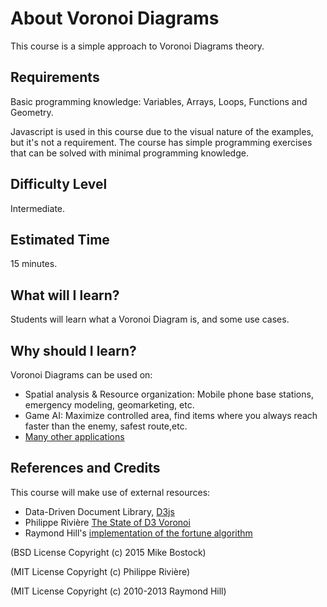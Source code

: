 # About Voronoi Diagrams
This course is a simple approach to Voronoi Diagrams theory.
## Requirements
Basic programming knowledge: Variables, Arrays, Loops, Functions and Geometry.

Javascript is used in this course due to the visual nature of the examples, but it's not a requirement. The course has simple programming exercises that can be solved with minimal programming knowledge.

## Difficulty Level
Intermediate.
## Estimated Time
15 minutes.
## What will I learn?
Students will learn what a Voronoi Diagram is, and some use cases.
## Why should I learn?
Voronoi Diagrams can be used on:
-  Spatial analysis & Resource organization: Mobile phone base stations, emergency modeling, geomarketing, etc.
-  Game AI: Maximize controlled area, find items where you always reach faster than the enemy, safest route,etc.
-  [Many other applications](https://en.wikipedia.org/wiki/Voronoi_diagram#Applications)

## References and Credits
This course will make use of external resources:
-  Data-Driven Document Library, [D3js](https://d3js.org/)
-  Philippe Rivière [The State of D3 Voronoi](https://visionscarto.net/the-state-of-d3-voronoi)
-  Raymond Hill's [implementation of the fortune algorithm](https://github.com/gorhill/Javascript-Voronoi)

(BSD License Copyright (c) 2015 Mike Bostock)

(MIT License Copyright (c) Philippe Rivière)

(MIT License Copyright (c) 2010-2013 Raymond Hill)

